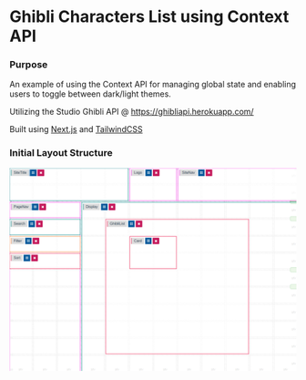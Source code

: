 # Ghibli Characters List using Context API

### Purpose

An example of using the Context API for managing global state and enabling users to toggle between dark/light themes.

Utilizing the Studio Ghibli API @ https://ghibliapi.herokuapp.com/

Built using [Next.js](https://nextjs.org/) and [TailwindCSS](https://tailwindcss.com/)

### Initial Layout Structure

![layout diagram](./GhibliSiteLayout.png)
